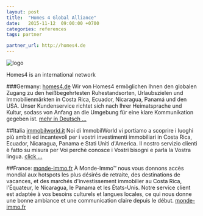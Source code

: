 ```yaml
---
layout: post
title:  "Homes 4 Global Alliance"
date:   2015-11-12  09:00:00 +0700
categories: references
tags: partner

partner_url: http://homes4.de
---
```


![logo](http://homes4.de/logo.png)

<!--more-->

Homes4 is an international network 

###Germany: [homes4.de](http://homes4.de/)
Wir von Homes4 ermöglichen Ihnen den globalen Zugang zu den heißbegehrtesten Ruhestandsorten, Urlaubszielen und Immobilienmärkten in Costa Rica, Ecuador, Nicaragua, Panamá und den USA. Unser Kundenservice richtet sich nach Ihrer Heimatsprache und Kultur, sodass von Anfang an die Umgebung für eine klare Kommunikation gegeben ist. [mehr in Deutsch ...](http://homes4.de/)

##Italia [immobilworld.it](http://immobilworld.it/)
Noi di ImmobilWorld vi portiamo a scoprire i luoghi più ambiti ed incantevoli per i vostri investimenti immobiliari in Costa Rica, Ecuador, Nicaragua, Panama e Stati Uniti d'America. Il nostro servizio clienti è fatto su misura per Voi perchè conosce i Vostri bisogni e parla la Vostra lingua. [click ...](http://immobilworld.it/)

##France: [monde-immo.fr](http://monde-immo.fr/)
À Monde-Immo™ nous vous donnons accès mondial aux hotspots les plus désirés de retraite, des destinations de vacances, et des marchés d'investissement immobilier au Costa Rica, l'Équateur, le Nicaragua, le Panama et les États-Unis. Notre service client est adaptée à vos besoins culturels et langues locales, ce qui nous donne une bonne ambiance et une communication claire depuis le début.
[monde-immo.fr](http://monde-immo.fr/)